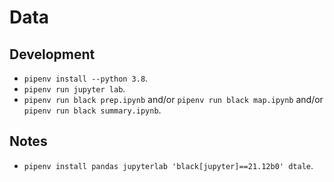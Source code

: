# Data

## Development

- `pipenv install --python 3.8`.
- `pipenv run jupyter lab`.
- `pipenv run black prep.ipynb` and/or `pipenv run black map.ipynb` and/or `pipenv run black summary.ipynb`.

## Notes

- `pipenv install pandas jupyterlab 'black[jupyter]==21.12b0' dtale`.

